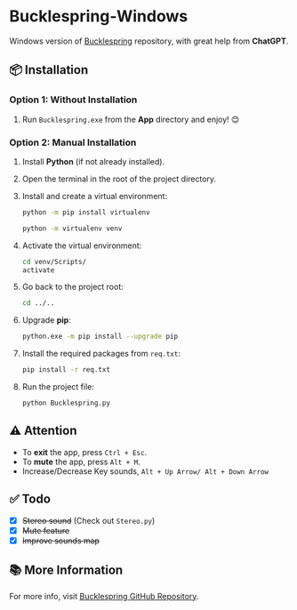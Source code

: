 # Bucklespring-Windows

Windows version of [Bucklespring](https://github.com/zevv/bucklespring) repository, with great help from **ChatGPT**.

## 📦 Installation

### Option 1: Without Installation

1. Run `Bucklespring.exe` from the **App** directory and enjoy! 😊

### Option 2: Manual Installation

1. Install **Python** (if not already installed).
2. Open the terminal in the root of the project directory.
3. Install and create a virtual environment:

    ```bash
    python -m pip install virtualenv
    ```

    ```bash
    python -m virtualenv venv
    ```

4. Activate the virtual environment:

    ```bash
    cd venv/Scripts/
    activate
    ```

5. Go back to the project root:

    ```bash
    cd ../..
    ```

6. Upgrade **pip**:

    ```bash
    python.exe -m pip install --upgrade pip
    ```

7. Install the required packages from `req.txt`:

    ```bash
    pip install -r req.txt
    ```

8. Run the project file:

    ```bash
    python Bucklespring.py
    ```

## ⚠️ Attention

- To **exit** the app, press `Ctrl + Esc`.
- To **mute** the app, press `Alt + M`.
- Increase/Decrease Key sounds, `Alt + Up Arrow/ Alt + Down Arrow`

## ✅ Todo

- [x] ~~Stereo sound~~ (Check out `Stereo.py`)
- [x] ~~Mute feature~~
- [X] ~~Improve sounds map~~

## 📚 More Information

For more info, visit [Bucklespring GitHub Repository](https://github.com/zevv/bucklespring).
